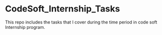 # CodeSoft_Internship_Tasks
This repo includes the tasks that I cover during the time period in code soft Internship program.
